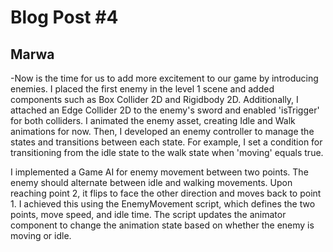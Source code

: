 <h1> Blog Post #4 </h1>
<h2>Marwa</h2>
-Now is the time for us to add more excitement to our game by introducing enemies. I placed the first enemy in the level 1 scene and added components such as Box Collider 2D and Rigidbody 2D. Additionally, I attached an Edge Collider 2D to the enemy's sword and enabled 'isTrigger' for both colliders. I animated the enemy asset, creating Idle and Walk animations for now. Then, I developed an enemy controller to manage the states and transitions between each state. For example, I set a condition for transitioning from the idle state to the walk state when 'moving' equals true.

I implemented a Game AI for enemy movement between two points. The enemy should alternate between idle and walking movements. Upon reaching point 2, it flips to face the other direction and moves back to point 1. I achieved this using the EnemyMovement script, which defines the two points, move speed, and idle time. The script updates the animator component to change the animation state based on whether the enemy is moving or idle.
